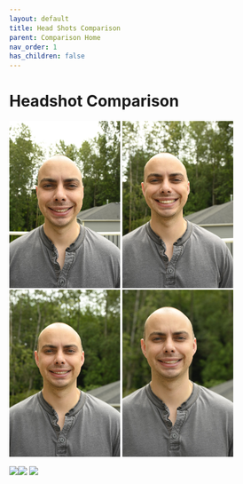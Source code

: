 ```yaml
---
layout: default
title: Head Shots Comparison
parent: Comparison Home
nav_order: 1
has_children: false
---
```


# Headshot Comparison

<img src="/images/Head/24mm.JPG" width="200"> <img src="/images/Head/35mm.JPG" width="200"> <img src="/images/Head/50mm.JPG" width="200"> <img src="/images/Head/70mm.JPG" width="200"> 


<img src="/images/Head/58-Prime.JPG" width="200"><img src="/images/Head/58-prime-close.JPG" width="200"> <img src="/images/Head/105-prime.JPG" width="200"> 